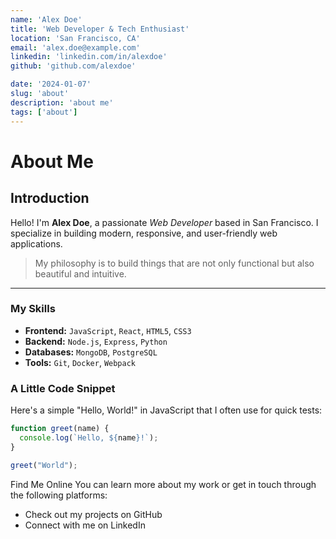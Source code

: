 ```yaml
---
name: 'Alex Doe'
title: 'Web Developer & Tech Enthusiast'
location: 'San Francisco, CA'
email: 'alex.doe@example.com'
linkedin: 'linkedin.com/in/alexdoe'
github: 'github.com/alexdoe'

date: '2024-01-07'
slug: 'about'
description: 'about me'
tags: ['about']
---
```


# About Me

## Introduction

Hello! I'm **Alex Doe**, a passionate _Web Developer_ based in San Francisco. I specialize in building modern, responsive, and user-friendly web applications.

> My philosophy is to build things that are not only functional but also beautiful and intuitive.

---

### My Skills

- **Frontend:** `JavaScript`, `React`, `HTML5`, `CSS3`
- **Backend:** `Node.js`, `Express`, `Python`
- **Databases:** `MongoDB`, `PostgreSQL`
- **Tools:** `Git`, `Docker`, `Webpack`

### A Little Code Snippet

Here's a simple "Hello, World!" in JavaScript that I often use for quick tests:

```js showLineNumbers
function greet(name) {
  console.log(`Hello, ${name}!`);
}

greet("World");
```

Find Me Online
You can learn more about my work or get in touch through the following platforms:

- Check out my projects on GitHub
- Connect with me on LinkedIn
